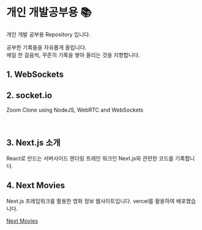 # 개인 개발공부용 📚

개인 개발 공부용 Repository 입니다.

공부한 기록들을 자유롭게 올립니다.
</br>
매일 한 걸음씩, 꾸준히 기록을 쌓아 올리는 것을 지향합니다.

## 1. WebSockets

## 2. socket.io

Zoom Clone using NodeJS, WebRTC and WebSockets

</br>

## 3. Next.js 소개

React로 만드는 서버사이드 렌더링 프레인 워크인 Next.js와 관련한 코드를 기록합니다.

## 4. Next Movies

Next.js 프레임워크를 활용한 영화 정보 웹사이트입니다.
vercel를 활용하여 배포했습니다.

[Next Movies](https://nextjs-movies-loveflora.vercel.app/)
